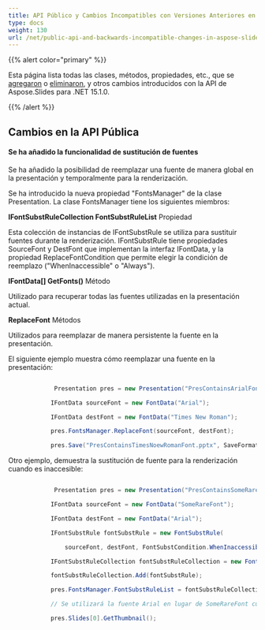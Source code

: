 ```yaml
---
title: API Público y Cambios Incompatibles con Versiones Anteriores en Aspose.Slides para .NET 15.1.0
type: docs
weight: 130
url: /net/public-api-and-backwards-incompatible-changes-in-aspose-slides-for-net-15-1-0/
---
```


{{% alert color="primary" %}} 

Esta página lista todas las clases, métodos, propiedades, etc., que se [agregaron](/slides/net/public-api-and-backwards-incompatible-changes-in-aspose-slides-for-net-15-1-0/) o [eliminaron](/slides/net/public-api-and-backwards-incompatible-changes-in-aspose-slides-for-net-15-1-0/), y otros cambios introducidos con la API de Aspose.Slides para .NET 15.1.0.

{{% /alert %}} 
## **Cambios en la API Pública**
#### **Se ha añadido la funcionalidad de sustitución de fuentes**
Se ha añadido la posibilidad de reemplazar una fuente de manera global en la presentación y temporalmente para la renderización.

Se ha introducido la nueva propiedad "FontsManager" de la clase Presentation. La clase FontsManager tiene los siguientes miembros:

**IFontSubstRuleCollection FontSubstRuleList** Propiedad

Esta colección de instancias de IFontSubstRule se utiliza para sustituir fuentes durante la renderización. IFontSubstRule tiene propiedades SourceFont y DestFont que implementan la interfaz IFontData, y la propiedad ReplaceFontCondition que permite elegir la condición de reemplazo ("WhenInaccessible" o "Always").

**IFontData[] GetFonts()** Método

Utilizado para recuperar todas las fuentes utilizadas en la presentación actual.

**ReplaceFont** Métodos

Utilizados para reemplazar de manera persistente la fuente en la presentación.

El siguiente ejemplo muestra cómo reemplazar una fuente en la presentación:

``` csharp

             Presentation pres = new Presentation("PresContainsArialFont.pptx");

            IFontData sourceFont = new FontData("Arial");

            IFontData destFont = new FontData("Times New Roman");

            pres.FontsManager.ReplaceFont(sourceFont, destFont);

            pres.Save("PresContainsTimesNoewRomanFont.pptx", SaveFormat.Pptx);

``` 

Otro ejemplo, demuestra la sustitución de fuente para la renderización cuando es inaccesible:

``` csharp

             Presentation pres = new Presentation("PresContainsSomeRareFontFont.pptx");

            IFontData sourceFont = new FontData("SomeRareFont");

            IFontData destFont = new FontData("Arial");

            IFontSubstRule fontSubstRule = new FontSubstRule(

                sourceFont, destFont, FontSubstCondition.WhenInaccessible);

            IFontSubstRuleCollection fontSubstRuleCollection = new FontSubstRuleCollection();

            fontSubstRuleCollection.Add(fontSubstRule);

            pres.FontsManager.FontSubstRuleList = fontSubstRuleCollection;

            // Se utilizará la fuente Arial en lugar de SomeRareFont cuando no esté disponible

            pres.Slides[0].GetThumbnail();

``` 
